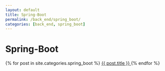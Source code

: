 ```yaml
---
layout: default
title: Spring-Boot
permalink: /back_end/spring_boot/
categories: [back_end, spring_boot]
---
```


<h1>Spring-Boot</h1>
<div class="card-list">
  {% for post in site.categories.spring_boot %}
    <a href="{{ post.url | relative_url }}" class="card">
      {{ post.title }}
    </a>
  {% endfor %}
</div>
